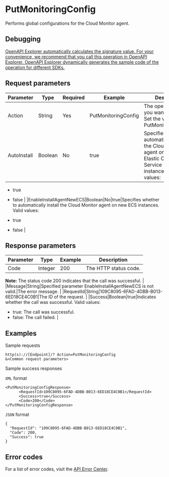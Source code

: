 # PutMonitoringConfig

Performs global configurations for the Cloud Monitor agent.

## Debugging

[OpenAPI Explorer automatically calculates the signature value. For your convenience, we recommend that you call this operation in OpenAPI Explorer. OpenAPI Explorer dynamically generates the sample code of the operation for different SDKs.](https://api.aliyun.com/#product=Cms&api=PutMonitoringConfig&type=RPC&version=2019-01-01)

## Request parameters

|Parameter|Type|Required|Example|Description|
|---------|----|--------|-------|-----------|
|Action|String|Yes|PutMonitoringConfig|The operation that you want to perform. Set the value to PutMonitoringConfig. |
|AutoInstall|Boolean|No|true|Specifies whether to automatically install the Cloud Monitor agent on existing Elastic Compute Service \(ECS\) instances. Valid values:

 -   true
-   false |
|EnableInstallAgentNewECS|Boolean|No|true|Specifies whether to automatically install the Cloud Monitor agent on new ECS instances. Valid values:

 -   true
-   false |

## Response parameters

|Parameter|Type|Example|Description|
|---------|----|-------|-----------|
|Code|Integer|200|The HTTP status code.

 **Note:** The status code 200 indicates that the call was successful. |
|Message|String|Specified parameter EnableInstallAgentNewECS is not valid.|The error message. |
|RequestId|String|109C8095-6FAD-4DBB-B013-6ED18CE4C0B1|The ID of the request. |
|Success|Boolean|true|Indicates whether the call was successful. Valid values:

 -   true: The call was successful.
-   false: The call failed. |

## Examples

Sample requests

```
http(s)://[Endpoint]/? Action=PutMonitoringConfig
&<Common request parameters>
```

Sample success responses

`XML` format

```
<PutMonitoringConfigResponse>
      <RequestId>109C8095-6FAD-4DBB-B013-6ED18CE4C0B1</RequestId>
      <Success>true</Success>
      <Code>200</Code>
</PutMonitoringConfigResponse>
```

`JSON` format

```
{
  "RequestId": "109C8095-6FAD-4DBB-B013-6ED18CE4C0B1",
  "Code": 200,
  "Success": true
}
```

## Error codes

For a list of error codes, visit the [API Error Center](https://error-center.alibabacloud.com/status/product/Cms).

